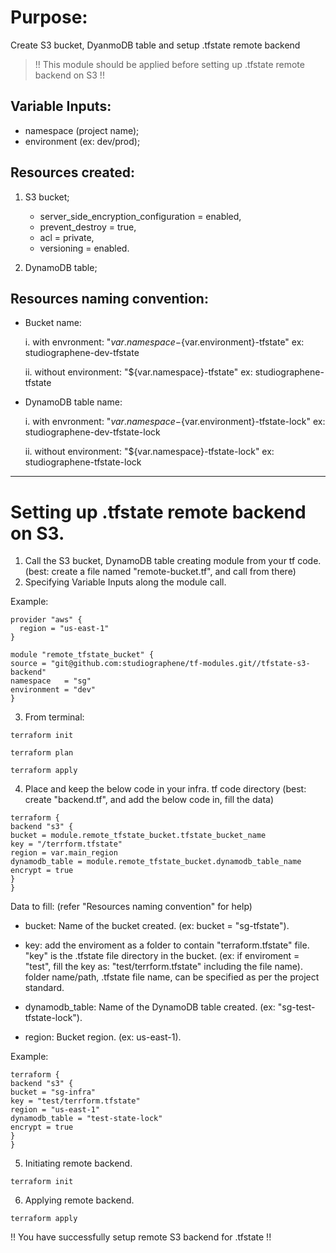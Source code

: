 # Purpose:

Create S3 bucket, DyanmoDB table and setup .tfstate remote backend

> !! This module should be applied before setting up .tfstate remote backend on S3 !!

## Variable Inputs:

- namespace   (project name);
- environment (ex: dev/prod);

## Resources created:

1. S3 bucket;
    - server_side_encryption_configuration = enabled,
    - prevent_destroy = true,
    - acl = private,
    - versioning = enabled.

2. DynamoDB table;

## Resources naming convention:

- Bucket name: 

  i. with envronment:
     "${var.namespace}-${var.environment}-tfstate"
      ex: studiographene-dev-tfstate

  ii. without environment:
      "${var.namespace}-tfstate"
      ex: studiographene-tfstate

- DynamoDB table name:

  i. with envronment:
     "${var.namespace}-${var.environment}-tfstate-lock"
      ex: studiographene-dev-tfstate-lock

  ii. without environment:
      "${var.namespace}-tfstate-lock"
      ex: studiographene-tfstate-lock

---

# Setting up .tfstate remote backend on S3.

1. Call the S3 bucket, DynamoDB table creating module from your tf code.
    (best: create a file named "remote-bucket.tf", and call from there)
2. Specifying Variable Inputs along the module call.

Example:

```
provider "aws" {
  region = "us-east-1"
}

module "remote_tfstate_bucket" {
source = "git@github.com:studiographene/tf-modules.git//tfstate-s3-backend"
namespace   = "sg"
environment = "dev"
}
```

3. From terminal: 

```
terraform init 
```
```
terraform plan
```
```
terraform apply
```

4. Place and keep the below code in your infra. tf code directory
   (best: create "backend.tf", and add the below code in, fill the data)

```
terraform {
backend "s3" {
bucket = module.remote_tfstate_bucket.tfstate_bucket_name
key = "/terrform.tfstate"
region = var.main_region
dynamodb_table = module.remote_tfstate_bucket.dynamodb_table_name
encrypt = true
}
}
```

Data to fill:
(refer "Resources naming convention" for help)

- bucket: Name of the bucket created. (ex: bucket = "sg-tfstate").

- key: add the enviroment as a folder to contain "terraform.tfstate" file.
  "key" is the .tfstate file directory in the bucket.
  (ex: if enviroment = "test", fill the key as: "test/terrform.tfstate" including the file name).
  folder name/path, .tfstate file name, can be specified as per the project standard.

- dynamodb_table: Name of the DynamoDB table created. (ex: "sg-test-tfstate-lock").
- region: Bucket region. (ex: us-east-1).

Example:

```
terraform {
backend "s3" {
bucket = "sg-infra"
key = "test/terrform.tfstate"
region = "us-east-1"
dynamodb_table = "test-state-lock"
encrypt = true
}
}
```

5. Initiating remote backend.

``` 
terraform init
```
6. Applying remote backend.

```
terraform apply
```

!! You have successfully setup remote S3 backend for .tfstate !!

